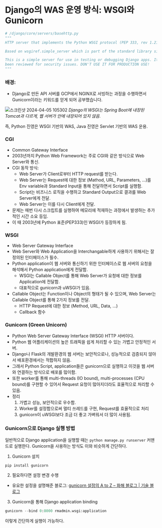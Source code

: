 # Django의 WAS 운영 방식: WSGI와 Gunicorn

```python
# /django/core/servers/basehttp.py
"""
HTTP server that implements the Python WSGI protocol (PEP 333, rev 1.21).

Based on wsgiref.simple_server which is part of the standard library since 2.5.

This is a simple server for use in testing or debugging Django apps. It hasn't
been reviewed for security issues. DON'T USE IT FOR PRODUCTION USE!
"""
```

### 배경:

- Django로 만든 API 서버를 GCP에서 NGINX로 서빙하는 과정을 수행하면서 Gunicorn이라는 키워드를 얻게 되어 공부했습니다.

![스크린샷 2024-04-05 105302](https://github.com/10000-Bagger/free-topic-study/assets/34956359/13ee305d-e7e0-4206-a814-d8b99cebd457)
*Django의 WSGI는 Spring Boot에 내장된 Tomcat과 다르게, 웹 서버가 안에 내장되어 있지 않음.* 

즉, Python 진영은 WSGI 기반의 WAS, Java 진영은 Servlet 기반의 WAS 운용.

### CGI 

- Common Gateway Interface
- 2003년까지 Python Web Framework는 주로 CGI와 같은 방식으로 Web Server와 통신.
- CGI 동작 방식:
    - Web Server가 Client로부터 HTTP request를 받는다.
    - Web Server는 Request에 대한 정보 (Mathod, URL, Parameters, …)를 Env variable과 Standard Input을 통해 전달하면서 Script를 실행함.
    - Script는 비즈니스 로직을 수행하고 Standard Output으로 결과를 Web Server에게 전달.
    - Web Server는 이를 다시 Client에게 전달.
- 문제는 매번 다시 스크립트를 실행하여 메모리에 적재하는 과정에서 발생하는 추가적인 시간 소요 등임.
- 이 때 2003년에 Python 표준(PEP333)인 WSGI가 등장하게 됨.

### WSGI

- Web Server Gateway Interface
- Web Server와 Web Application을 Interchangable하게 사용하기 위해서는 잘 정의된 인터페이스가 필수.
- Python application이 웹 서버와 통신하기 위한 인터페이스로 웹 서버의 요청을 해석해서 Python application에게 전달함.
    - WSGI는 Callable Object를 통해 Web Server가 요청에 대한 정보를 Application에 전달함.
    - 대표적으로 gunicorn과 uWSGI가 있음.
- Callable Object는 Function이나 Object의 형태가 될 수 있으며, Web Server는 Callable Object를 통해 2가지 정보를 전달.
    - HTTP Request에 대한 정보 (Method, URL, Data, …)
    - Callback 함수

### Gunicorn (Green Unicorn)

- Python Web Server Gateway Interface (WSGI) HTTP 서버이다.
- Python 웹 어플리케이션의 높은 트래픽을 쉽게 처리할 수 있는 가볍고 안정적인 서버.
- Django나 Flask의 개발환경의 웹 서버는 보안적으로나, 성능적으로 검증되지 않아서 배포환경에서는 적합하지 않음.
- 그래서 Python Script, application들은 gunicorn으로 실행하고 이것을 웹 서버와 연결하는 방식으로 배포를 많이함.
- 또한 worker를 통해 multi-threads (IO bound), multi-processes (CPU bound)를 구현할 수 있어서 Request 요청이 많아지더라도 효율적으로 처리할 수 있음.
- 정리
    1. 가볍고 성능, 보안적으로 우수함.
    2. Worker를 설정함으로써 멀티 쓰레드를 구현, Request를 효율적으로 처리
    3. gunicorn이 uWSGI보다 조금 더 좋고 가벼워서 더 많이 사용됨.
    

### Gunicorn으로 Django 실행 방법

일반적으로 Django application을 실행할 때는 `python manage.py runserver` 커맨드로 실행한다. Gunicorn을 사용하는 방식도 이와 비슷하게 간단하다.

1. Gunicorn 설치

```python
pip install gunicorn
```

2. 필요하다면 설정 변경 수행
- 유요한 설정을 설명해준 블로그: [gunicorn 설정의 A to Z – 화해 블로그 | 기술 블로그](https://blog.hwahae.co.kr/all/tech/5567)

3. Gunicorn을 통해 Django application binding

```python
gunicorn --bind 0:8000 rmadmin.wsgi:application
```

이렇게 간단하게 실행이 가능하다.
